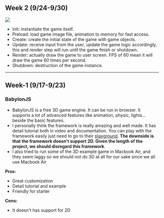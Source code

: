## Week 2 (9/24-9/30)
![](https://mozdevs.github.io/html5-games-workshop/assets/platformer/game_state.png)

* Init: instantiate the game itself.  
* Preload: load game image file, animation to memory for fast access.  
* Create: create the initial state of the game with game objects.  
* Update: receive input from the user, update the game logic accordingly, this and render step will run until the game finish or shutdown.
* Render: actually draw the game to user screen. FPS of 60 mean it will draw the game 60 times per second.  
* Shutdown: destruction of the game instance.

***

## Week-1 (9/17-9/23)
### BabylonJS

* BabylonJS is a free 3D game engine. It can be run in browser. It supports a lot of advanced features like animation, physic, lights... beside the basic features.  
* I personally think the framework is really amazing and well made. It has detail tutorial both in video and documentation. You can play with the framework easily just need to go to their [playground](https://playground.babylonjs.com/). **The downside is that the framework doesn't support 2D. Given the length of the project, we should disregard this framework**.  
* I also tried to run some of the 3D example game in Macbook Air, and they seem laggy so we should not do 3D at all for our sake since we all use Macbook Air

**Pros:**  
* Great customization  
* Detail tutorial and example  
* Friendly for starter  

**Cons:**  
* It doesn't has support for 2D  
